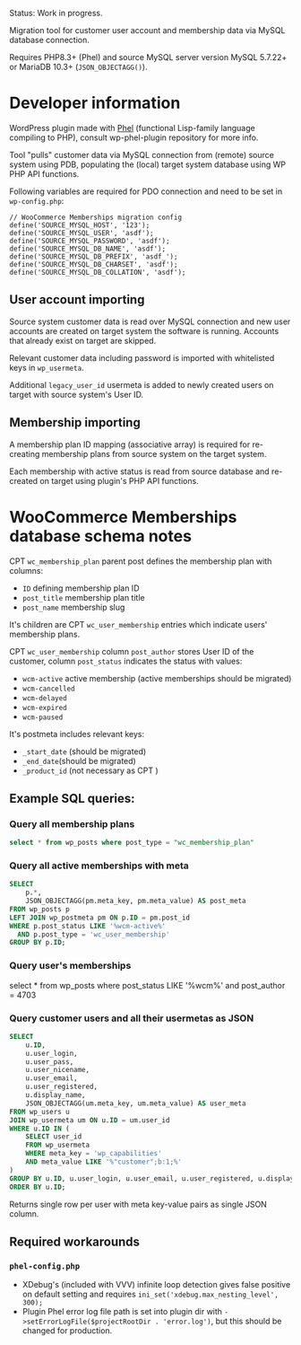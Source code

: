Status: Work in progress.

Migration tool for customer user account and membership data via MySQL database connection.

Requires PHP8.3+ (Phel) and source MySQL server version MySQL 5.7.22+ or MariaDB 10.3+ (`JSON_OBJECTAGG()`).

# Developer information
WordPress plugin made with [Phel](https://phel-lang.org/) (functional Lisp-family language compiling to PHP), consult wp-phel-plugin repository for more info.

Tool "pulls" customer data via MySQL connection from (remote) source system using PDB, populating the (local) target system database using WP PHP API functions.

Following variables are required for PDO connection and need to be set in `wp-config.php`:

```
// WooCommerce Memberships migration config
define('SOURCE_MYSQL_HOST', '123');
define('SOURCE_MYSQL_USER', 'asdf');
define('SOURCE_MYSQL_PASSWORD', 'asdf');
define('SOURCE_MYSQL_DB_NAME', 'asdf');
define('SOURCE_MYSQL_DB_PREFIX', 'asdf_');
define('SOURCE_MYSQL_DB_CHARSET', 'asdf');
define('SOURCE_MYSQL_DB_COLLATION', 'asdf');
```


## User account importing

Source system customer data is read over MySQL connection and new user accounts are created on target system the software is running.
Accounts that already exist on target are skipped.

Relevant customer data including password is imported with whitelisted keys in `wp_usermeta`.

Additional `legacy_user_id` usermeta is added to newly created users on target with source system's User ID.

## Membership importing
A membership plan ID mapping (associative array) is required for re-creating membership plans from source system on the target system.

Each membership with active status is read from source database and re-created on target using plugin's PHP API functions.

# WooCommerce Memberships database schema notes

CPT `wc_membership_plan` parent post defines the membership plan with columns:
- `ID` defining membership plan ID
- `post_title` membership plan title
- `post_name` membership slug

It's children are CPT `wc_user_membership` entries which indicate users' membership plans.

CPT `wc_user_membership` column `post_author` stores User ID of the customer, column `post_status` indicates the status with values:
- `wcm-active` active membership (active memberships should be migrated)
- `wcm-cancelled`
- `wcm-delayed`
- `wcm-expired`
- `wcm-paused`

It's postmeta includes relevant keys:
- `_start_date` (should be migrated)
- `_end_date`(should be migrated)
- `_product_id` (not necessary as CPT )

## Example SQL queries:
### Query all membership plans

```sql
select * from wp_posts where post_type = "wc_membership_plan"
```

### Query all active memberships with meta

```sql
SELECT
    p.*,
    JSON_OBJECTAGG(pm.meta_key, pm.meta_value) AS post_meta
FROM wp_posts p
LEFT JOIN wp_postmeta pm ON p.ID = pm.post_id
WHERE p.post_status LIKE '%wcm-active%'
  AND p.post_type = 'wc_user_membership'
GROUP BY p.ID;
```

### Query user's memberships
select * from wp_posts where post_status LIKE '%wcm%' and post_author = 4703

### Query customer users and all their usermetas as JSON

```sql
SELECT
    u.ID,
    u.user_login,
    u.user_pass,
    u.user_nicename,
    u.user_email,
    u.user_registered,
    u.display_name,
    JSON_OBJECTAGG(um.meta_key, um.meta_value) AS user_meta
FROM wp_users u
JOIN wp_usermeta um ON u.ID = um.user_id
WHERE u.ID IN (
    SELECT user_id
    FROM wp_usermeta
    WHERE meta_key = 'wp_capabilities'
    AND meta_value LIKE '%"customer";b:1;%'
)
GROUP BY u.ID, u.user_login, u.user_email, u.user_registered, u.display_name
ORDER BY u.ID;
```
Returns single row per user with meta key-value pairs as single JSON column.

## Required workarounds

### `phel-config.php`

- XDebug's (included with VVV) infinite loop detection gives false positive on default setting and requires `ini_set('xdebug.max_nesting_level', 300);`
- Plugin Phel error log file path is set into plugin dir with `->setErrorLogFile($projectRootDir . 'error.log')`, but this should be changed for production.
